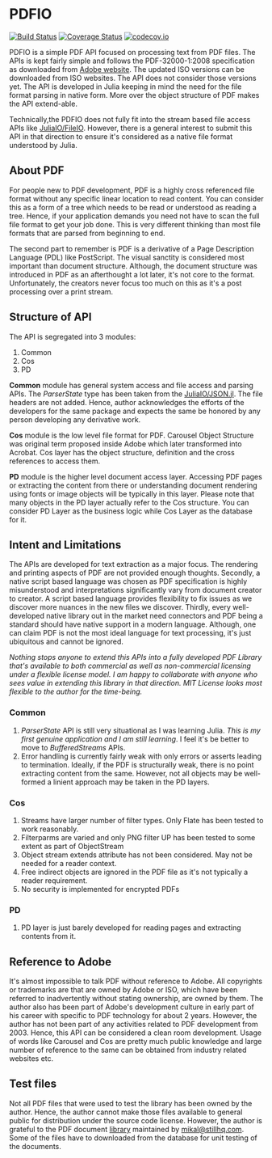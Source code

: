 # PDFIO

[![Build Status](https://travis-ci.org/sambitdash/PDFIO.jl.svg?branch=master)](https://travis-ci.org/sambitdash/PDFIO.jl)
[![Coverage Status](https://coveralls.io/repos/sambitdash/PDFIO.jl/badge.svg?branch=master&service=github)](https://coveralls.io/github/sambitdash/PDFIO.jl?branch=master)
[![codecov.io](http://codecov.io/github/sambitdash/PDFIO.jl/coverage.svg?branch=master)](http://codecov.io/github/sambitdash/PDFIO.jl?branch=master)

PDFIO is a simple PDF API focused on processing text from PDF files. The
APIs is kept fairly simple and follows the PDF-32000-1:2008 specification as
downloaded from
[Adobe website](http://www.adobe.com/devnet/pdf/pdf_reference.html). The updated
ISO versions can be downloaded from ISO websites. The API does not consider
those versions yet. The API is developed in Julia keeping in mind the need for
the file format parsing in native form. More over the object structure of PDF
makes the API extend-able.

Technically,the PDFIO does not fully fit into the stream based file access APIs
like [JuliaIO/FileIO](/JuliaIO/FileIO.jl). However, there is a general interest
to submit this API in that direction to ensure it's considered as a native file
format understood by Julia.

## About PDF

For people new to PDF development, PDF is a highly cross referenced file format
without any specific linear location to read content. You can consider this as a
form of a tree which needs to be read or understood as reading a tree. Hence, if
your application demands you need not have to scan the full file format to get
your job done. This is very different thinking than most file formats that are
parsed from beginning to end.

The second part to remember is PDF is a derivative of a Page Description
Language (PDL) like PostScript. The visual sanctity is considered most important
than document structure. Although, the document structure was introduced in PDF
as an afterthought a lot later, it's not core to the format. Unfortunately, the
creators never focus too much on this as it's a post processing over a print
stream.

## Structure of API

The API is segregated into 3 modules:

1. Common
2. Cos
3. PD

**Common** module has general system access and file access and parsing APIs.
The *ParserState* type has been taken from the
[JuliaIO/JSON.jl](/JuliaIO/JSON.jl). The file headers are not added. Hence,
author acknowledges the efforts of the developers for the same package and
expects the same be honored by any person developing any derivative work.

**Cos** module is the low level file format for PDF. Carousel Object Structure
was original term proposed inside Adobe which later transformed into Acrobat.
Cos layer has the object structure, definition and the cross references to
access them.

**PD** module is the higher level document access layer. Accessing PDF pages or
extracting the content from there or understanding document rendering using
fonts or image objects will be typically in this layer. Please note that many
objects in the PD layer actually refer to the Cos structure. You can consider
PD Layer as the business logic while Cos Layer as the database for it.

## Intent and Limitations

The APIs are developed for text extraction as a major focus. The rendering and
printing aspects of PDF are not provided enough thoughts. Secondly, a native
script based language was chosen as PDF specification is highly misunderstood
and interpretations significantly vary from document creator to creator. A
script based language provides flexibility to fix issues as we discover more
nuances in the new files we discover. Thirdly, every well-developed native
library out in the market need connectors and PDF being a standard should have
native support in a modern language. Although, one can claim PDF is not the most
 ideal language for text processing, it's just ubiquitous and cannot be ignored.

 *Nothing stops anyone to extend this APIs into a fully developed PDF Library
 that's available to both commercial as well as non-commercial licensing under a
 flexible license model. I am happy to collaborate with anyone who sees value in
  extending this library in that direction. MIT License looks most flexible to
 the author for the time-being.*

### Common

1. *ParserState* API is still very situational as I was learning Julia. *This is
 my first genuine application and I am still learning*. I feel it's be better to
 move to *BufferedStreams* APIs.
2. Error handling is currently fairly weak with only errors or asserts leading
to termination. Ideally, if the PDF is structurally weak, there is no point
extracting content from the same. However, not all objects may be well-formed
a linient approach may be taken in the PD layers.


### Cos
1. Streams have larger number of filter types. Only Flate has been tested to
work reasonably.
2. Filterparms are varied and only PNG filter UP has been tested to some extent
as part of ObjectStream
3. Object stream extends attribute has not been considered. May not be needed
for a reader context.
4. Free indirect objects are ignored in the PDF file as it's not typically a
reader requirement.
5. No security is implemented for encrypted PDFs

### PD

1. PD layer is just barely developed for reading pages and extracting contents
from it.

## Reference to Adobe

It's almost impossible to talk PDF without reference to Adobe. All copyrights or
trademarks are that are owned by Adobe or ISO, which have been referred to
inadvertently without stating ownership, are owned by them. The author also
has been part of Adobe's development culture in early part of his career with
specific to PDF technology for about 2 years. However, the author has not been
part of any activities related to PDF development from 2003. Hence, this API can
 be considered a clean room development. Usage of words like
 Carousel and Cos are pretty much public knowledge and large number of reference
 to the same can be obtained from industry related websites etc.

## Test files

Not all PDF files that were used to test the library has been owned by the
author. Hence, the author cannot make those files available to general public
for distribution under the source code license. However, the author is grateful
to the PDF document [library](http://www.stillhq.com/pdfdb/db.html) maintained
by [mikal@stillhq.com](mikal@stillhq.com). Some of the files have to downloaded
from the database for unit testing of the documents. 
